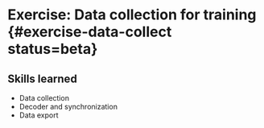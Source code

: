 # Exercise: Data collection for training {#exercise-data-collect status=beta}

## Skills learned

- Data collection
- Decoder and synchronization
- Data export
